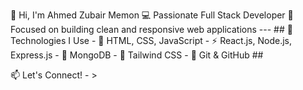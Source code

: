 👋 Hi, I'm Ahmed Zubair Memon
💻 Passionate Full Stack Developer 🎯 Focused on building clean and responsive web applications --- ## 🚀 Technologies I Use - 🧱 HTML, CSS, JavaScript - ⚡ React.js, Node.js, Express.js - 💾 MongoDB - 🎨 Tailwind CSS - 🧰 Git & GitHub ##

📫 Let's Connect! - >
